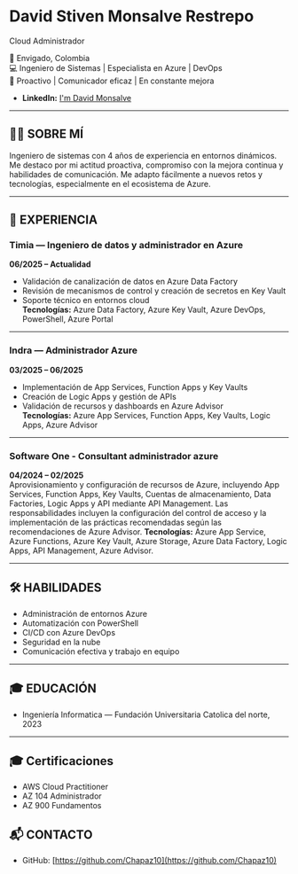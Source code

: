 

# David Stiven Monsalve Restrepo
  Cloud Administrador

📍 Envigado, Colombia  
💻 Ingeniero de Sistemas | Especialista en Azure | DevOps  
🧠 Proactivo | Comunicador eficaz | En constante mejora
- **LinkedIn:** [I'm David Monsalve](https://www.linkedin.com/in/david-monsalve-a4503418b/)


---

## 🧑‍💼 SOBRE MÍ

Ingeniero de sistemas con 4 años de experiencia en entornos dinámicos. Me destaco por mi actitud proactiva, compromiso con la mejora continua y habilidades de comunicación. Me adapto fácilmente a nuevos retos y tecnologías, especialmente en el ecosistema de Azure.

---

## 💼 EXPERIENCIA

### Timia — Ingeniero de datos y administrador en Azure  
**06/2025 – Actualidad**  
- Validación de canalización de datos en Azure Data Factory  
- Revisión de mecanismos de control y creación de secretos en Key Vault  
- Soporte técnico en entornos cloud  
**Tecnologías:** Azure Data Factory, Azure Key Vault, Azure DevOps, PowerShell, Azure Portal

---

### Indra — Administrador Azure  
**03/2025 – 06/2025**  
- Implementación de App Services, Function Apps y Key Vaults  
- Creación de Logic Apps y gestión de APIs  
- Validación de recursos y dashboards en Azure Advisor  
**Tecnologías:** Azure App Services, Function Apps, Key Vaults, Logic Apps, Azure Advisor

---

### Software One - Consultant administrador azure
**04/2024 – 02/2025**  
Aprovisionamiento y configuración de recursos de Azure, incluyendo App Services, Function Apps, Key Vaults, Cuentas de almacenamiento, Data Factories, Logic Apps y API mediante API Management. Las responsabilidades incluyen la configuración del control de acceso y la implementación de las prácticas recomendadas según las recomendaciones de Azure Advisor.
**Tecnologías:** Azure App Service, Azure Functions, Azure Key Vault, Azure Storage, Azure Data Factory, Logic Apps, API Management, Azure Advisor.


---

## 🛠️ HABILIDADES

- Administración de entornos Azure  
- Automatización con PowerShell  
- CI/CD con Azure DevOps  
- Seguridad en la nube  
- Comunicación efectiva y trabajo en equipo

---

## 🎓 EDUCACIÓN

- Ingeniería Informatica — Fundación Universitaria Catolica del norte, 2023

---
## 🎓 Certificaciones
- AWS Cloud Practitioner
- AZ 104 Administrador
- AZ 900 Fundamentos

## 📬 CONTACTO

- GitHub: [https://github.com/Chapaz10](https://github.com/Chapaz10)  

